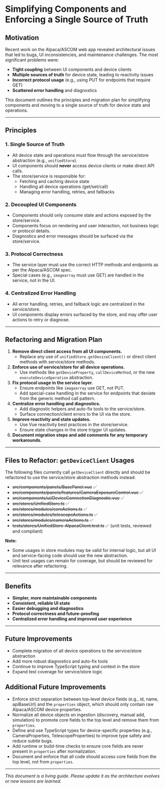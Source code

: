 # Simplifying Components and Enforcing a Single Source of Truth

## Motivation

Recent work on the Alpaca/ASCOM web app revealed architectural issues that led to bugs, UI inconsistencies, and maintenance challenges. The most significant problems were:

- **Tight coupling** between UI components and device clients
- **Multiple sources of truth** for device state, leading to reactivity issues
- **Incorrect protocol usage** (e.g., using PUT for endpoints that require GET)
- **Scattered error handling** and diagnostics

This document outlines the principles and migration plan for simplifying components and moving to a single source of truth for device state and operations.

---

## Principles

### 1. Single Source of Truth

- All device state and operations must flow through the service/store abstraction (e.g., `unifiedStore`).
- UI components should **never** access device clients or make direct API calls.
- The store/service is responsible for:
  - Fetching and caching device state
  - Handling all device operations (get/set/call)
  - Managing error handling, retries, and fallbacks

### 2. Decoupled UI Components

- Components should only consume state and actions exposed by the store/service.
- Components focus on rendering and user interaction, not business logic or protocol details.
- Diagnostics and error messages should be surfaced via the store/service.

### 3. Protocol Correctness

- The service layer must use the correct HTTP methods and endpoints as per the Alpaca/ASCOM spec.
- Special cases (e.g., `imagearray` must use GET) are handled in the service, not in the UI.

### 4. Centralized Error Handling

- All error handling, retries, and fallback logic are centralized in the service/store.
- UI components display errors surfaced by the store, and may offer user actions to retry or diagnose.

---

## Refactoring and Migration Plan

1. **Remove direct client access from all UI components.**
   - Replace any use of `unifiedStore.getDeviceClient()` or direct client methods with service/store methods.
2. **Enforce use of service/store for all device operations.**
   - Use methods like `getDeviceProperty`, `callDeviceMethod`, or the new `executeDeviceOperation` abstraction.
3. **Fix protocol usage in the service layer.**
   - Ensure endpoints like `imagearray` use GET, not PUT.
   - Add special-case handling in the service for endpoints that deviate from the generic method call pattern.
4. **Centralize error handling and diagnostics.**
   - Add diagnostic helpers and auto-fix tools to the service/store.
   - Surface connection/client errors to the UI via the store.
5. **Improve reactivity and state updates.**
   - Use Vue reactivity best practices in the store/service.
   - Ensure state changes in the store trigger UI updates.
6. **Document migration steps and add comments for any temporary workarounds.**

---

## Files to Refactor: `getDeviceClient` Usages

The following files currently call `getDeviceClient` directly and should be refactored to use the service/store abstraction methods instead:

- ~~src/components/panels/BasePanel.vue~~ ✅
- ~~src/components/panels/features/CameraExposureControl.vue~~ ✅
- ~~src/components/ui/DeviceConnectionDiagnostic.vue~~ ✅
- ~~src/stores/UnifiedStore.ts~~ ✅
- ~~src/stores/modules/coreActions.ts~~ ✅
- ~~src/stores/modules/telescopeActions.ts~~ ✅
- ~~src/stores/modules/cameraActions.ts~~ ✅
- ~~tests/stores/UnifiedStore-AlpacaClient.test.ts~~ ✅ (unit tests, reviewed and compliant)

**Note:**

- Some usages in store modules may be valid for internal logic, but all UI and service-facing code should use the new abstraction.
- Unit test usages can remain for coverage, but should be reviewed for relevance after refactoring.

---

## Benefits

- **Simpler, more maintainable components**
- **Consistent, reliable UI state**
- **Easier debugging and diagnostics**
- **Protocol correctness and future-proofing**
- **Centralized error handling and improved user experience**

---

## Future Improvements

- Complete migration of all device operations to the service/store abstraction
- Add more robust diagnostics and auto-fix tools
- Continue to improve TypeScript typing and context in the store
- Expand test coverage for service/store logic

## Additional Future Improvements

- Enforce strict separation between top-level device fields (e.g., id, name, apiBaseUrl) and the `properties` object, which should only contain raw Alpaca/ASCOM device properties.
- Normalize all device objects on ingestion (discovery, manual add, simulation) to promote core fields to the top level and remove them from `properties`.
- Define and use TypeScript types for device-specific properties (e.g., CameraProperties, TelescopeProperties) to improve type safety and reduce subtle bugs.
- Add runtime or build-time checks to ensure core fields are never present in `properties` after normalization.
- Document and enforce that all code should access core fields from the top level, not from `properties`.

---

_This document is a living guide. Please update it as the architecture evolves or new lessons are learned._

